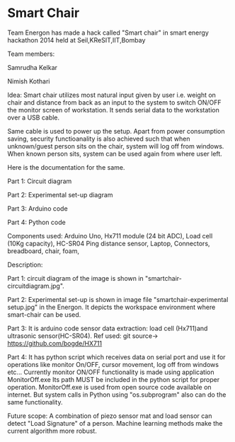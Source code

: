 Smart Chair
========================

Team Energon has made a hack called "Smart chair" in smart energy hackathon 2014 held at Seil,KReSIT,IIT,Bombay

Team members:

Samrudha Kelkar

Nimish Kothari

Idea: Smart chair utilizes most natural input given by user i.e. weight on chair and distance from back as an input to the system to switch ON/OFF the monitor screen of workstation. It sends serial data to the workstation  over a USB cable. 

Same cable is used to power up the setup. Apart from power consumption saving, security functioanality is also achieved such that when unknown/guest person sits on the chair, system will log off from windows. When known person sits, system can be used again from where user left.   


Here is the documentation for the same.

Part 1: Circuit diagram
	   
Part 2: Experimental set-up diagram
	   
Part 3: Arduino code
	   
Part 4: Python code

	   
	   

Components used:
Arduino Uno, 
Hx711 module (24 bit ADC),
Load cell (10Kg capacity), 
HC-SR04 Ping distance sensor,
Laptop,
Connectors, breadboard, chair, foam,

Description:

Part 1: circuit diagram of the image is shown in "smartchair-circuitdiagram.jpg".

Part 2: Experimental set-up is shown in image file "smartchair-experimental setup.jpg" in the Energon. It depicts the workspace environment where smart-chair can be used.
 
Part 3: It is arduino code sensor data extraction: load cell (Hx711)and ultrasonic sensor(HC-SR04). 
Ref used: git source-> https://github.com/bogde/HX711

Part 4: It has python script which receives data on serial port and use it for operations like monitor On/OFF, cursor movement, log off from windows etc...
Currently monitor ON/OFF functionality is made using application MonitorOff.exe
Its path MUST be included in the python script for proper operation. MonitorOff.exe is used from open source code available on internet. But system calls in Python using "os.subprogram" also can do the same functionality.


Future scope:
A combination of piezo sensor mat and load sensor can detect "Load Signature" of a person. Machine learning methods make the current algorithm more robust.

